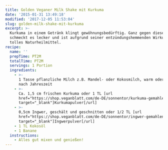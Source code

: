 ```yaml
---
title: Golden Veganer Milk Shake mit Kurkuma
date: '2015-01-31 13:49:18'
modified: '2017-12-05 11:53:04'
slug: golden-milk-shake-mit-kurkuma
excerpt: >-
  Kurkuma in einem Getränk klingt gewöhnungsbedürftig. Ganz gegen diese Annahme
  schmeckt es lecker und ist aufgrund seiner entzündungshemmenden Wirkung ein
  tolles Naturheilmittel.
recipe:
  name: ''
  prepTime: PT2M
  totalTime: PT2M
  servings: 1 Portion
  ingredients:
    - >-
      1 Tasse pflanzliche Milch z.B. Mandel- oder Kokosmilch, warm oder kalt je
      nach Jahreszeit
    - >-
      Ca. 1,5 cm frischen Kurkuma oder 1 TL [url
      href="https://shop.veganblatt.com/de-DE/sonnentor/kurkuma-gemahlen"
      target="_blank"]Kurkumapulver[/url]
    - >-
      0,5cm Ingwer, geschält und geschnitten oder 1/2 TL [url
      href="https://shop.veganblatt.com/de-DE/sonnentor/ingwer-gemahlen"
      target="_blank"]Ingwerpulver[/url]
    - 1 TL Kokosöl
    - 1 Banane
  instructions:
    - Alles gut mixen und genießen!
---
```


